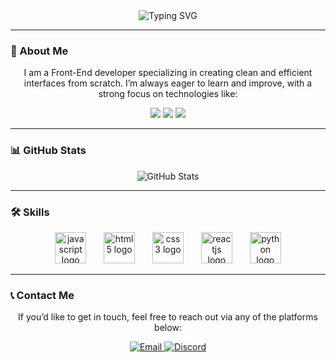 <div align="center">
  <img src="https://readme-typing-svg.demolab.com?font=Fira+Code&size=25&duration=4000&pause=500&color=00FF00&center=true&vCenter=true&width=500&lines=Welcome+to+my+profile!;I'+m+Daniel!+a+Front-End+Developer" alt="Typing SVG" />
</div>

---

### 🚀 About Me

<p align="center">
  I am a Front-End developer specializing in creating clean and efficient interfaces from scratch. I’m always eager to learn and improve, with a strong focus on technologies like:
</p>

<div align="center">
  <img src="https://img.shields.io/badge/HTML5-E34F26?style=for-the-badge&logo=html5&logoColor=white" />
  <img src="https://img.shields.io/badge/CSS3-1572B6?style=for-the-badge&logo=css3&logoColor=white" />
  <img src="https://img.shields.io/badge/JavaScript-F7DF1E?style=for-the-badge&logo=javascript&logoColor=black" />
</div>

---

### 📊 GitHub Stats

<div align="center">
  <img src="https://github-readme-stats.vercel.app/api?username=GRlNG0&show_icons=true&theme=dark" alt="GitHub Stats" />
</div>

---

### 🛠️ Skills

<div align="center">
  <img src="https://cdn.jsdelivr.net/gh/devicons/devicon/icons/javascript/javascript-original.svg" height="50" alt="javascript logo" />
  <img width="20" />
  <img src="https://cdn.jsdelivr.net/gh/devicons/devicon/icons/html5/html5-original.svg" height="50" alt="html5 logo" />
  <img width="20" />
  <img src="https://cdn.jsdelivr.net/gh/devicons/devicon/icons/css3/css3-original.svg" height="50" alt="css3 logo" />
  <img width="20" />
  <img src="https://cdn.jsdelivr.net/gh/devicons/devicon/icons/react/react-original.svg" height="50" alt="reactjs logo" />
  <img width="20" />
  <img src="https://cdn.jsdelivr.net/gh/devicons/devicon/icons/python/python-original.svg" height="50" alt="python logo" />
</div>

---

### 📞 Contact Me

<div align="center">
  <p>If you’d like to get in touch, feel free to reach out via any of the platforms below:</p>

 <a href="https://mail.google.com/mail/?view=cm&fs=1&to=danielcakmenk@gmail.com" >
    <img src="https://img.shields.io/badge/Email-D14836?logo=gmail&logoColor=white&style=for-the-badge" alt="Email" />
</a>
   <a href="https://discord.com/users/994208977468538890" >
    <img src="https://img.shields.io/badge/Discord-5865F2?logo=discord&logoColor=white&style=for-the-badge" alt="Discord" />
  </a>
</div>

